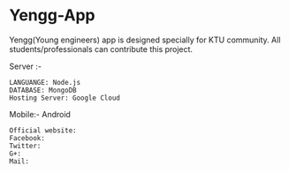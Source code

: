 # Yengg-App
Yengg(Young engineers) app is designed specially for KTU community. All students/professionals can contribute this project.

Server :-

    LANGUANGE: Node.js
    DATABASE: MongoDB
    Hosting Server: Google Cloud
Mobile:-
    Android
    
    Official website: 
    Facebook:
    Twitter:
    G+:
    Mail:
  

